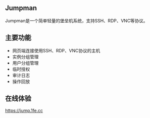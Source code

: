 ## Jumpman
Jumpman是一个简单轻量的堡垒机系统，支持SSH、RDP、VNC等协议。

## 主要功能
- 网页端连接使用SSH、RDP、VNC协议的主机
- 实例分组管理
- 用户分组管理
- 临时授权
- 审计日志
- 操作回放

## 在线体验
https://jump.1fe.cc
